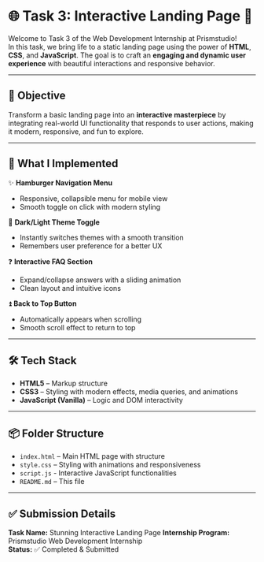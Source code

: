 # 🌐 Task 3: Interactive Landing Page 🚀

Welcome to Task 3 of the Web Development Internship at Prismstudio!  
In this task, we bring life to a static landing page using the power of **HTML**, **CSS**, and **JavaScript**. The goal is to craft an **engaging and dynamic user experience** with beautiful interactions and responsive behavior.

---

## 🎯 Objective

Transform a basic landing page into an **interactive masterpiece** by integrating real-world UI functionality that responds to user actions, making it modern, responsive, and fun to explore.

---

## 🧩 What I Implemented

✨ **Hamburger Navigation Menu**  
- Responsive, collapsible menu for mobile view  
- Smooth toggle on click with modern styling  

🌙 **Dark/Light Theme Toggle**  
- Instantly switches themes with a smooth transition  
- Remembers user preference for a better UX  

❓ **Interactive FAQ Section**  
- Expand/collapse answers with a sliding animation  
- Clean layout and intuitive icons  

⏫ **Back to Top Button**  
- Automatically appears when scrolling  
- Smooth scroll effect to return to top

---

## 🛠️ Tech Stack

- **HTML5** – Markup structure  
- **CSS3** – Styling with modern effects, media queries, and animations  
- **JavaScript (Vanilla)** – Logic and DOM interactivity

---

## 📦 Folder Structure

- `index.html` – Main HTML page with structure
- `style.css` – Styling with animations and responsiveness
- `script.js` - Interactive JavaScript functionalities 
- `README.md` – This file 

---

## ✅ Submission Details

**Task Name:** Stunning Interactive Landing Page 
**Internship Program:** Prismstudio Web Development Internship  
**Status:** ✅ Completed & Submitted  
